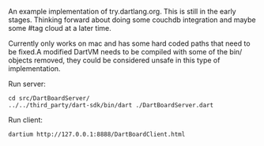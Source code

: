 An example implementation of try.dartlang.org. This is still in the early stages. Thinking forward about doing some couchdb integration and maybe some #tag cloud at a later time. 

Currently only works on mac and has some hard coded paths that need to be fixed.A modified DartVM needs to be compiled with some of the bin/ objects removed, they could be considered unsafe in this type of implementation. 

Run server:

    cd src/DartBoardServer/
    ../../third_party/dart-sdk/bin/dart ./DartBoardServer.dart

Run client:

    dartium http://127.0.0.1:8888/DartBoardClient.html

